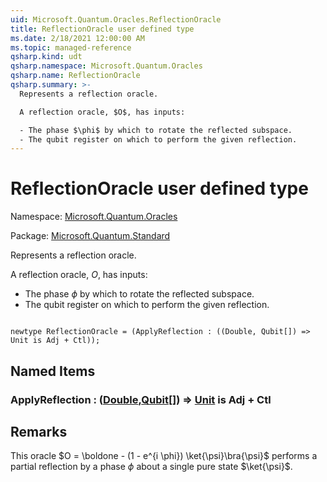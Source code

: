 ```yaml
---
uid: Microsoft.Quantum.Oracles.ReflectionOracle
title: ReflectionOracle user defined type
ms.date: 2/18/2021 12:00:00 AM
ms.topic: managed-reference
qsharp.kind: udt
qsharp.namespace: Microsoft.Quantum.Oracles
qsharp.name: ReflectionOracle
qsharp.summary: >-
  Represents a reflection oracle.

  A reflection oracle, $O$, has inputs:

  - The phase $\phi$ by which to rotate the reflected subspace.
  - The qubit register on which to perform the given reflection.
---
```


# ReflectionOracle user defined type

Namespace: [Microsoft.Quantum.Oracles](xref:Microsoft.Quantum.Oracles)

Package: [Microsoft.Quantum.Standard](https://nuget.org/packages/Microsoft.Quantum.Standard)


Represents a reflection oracle.A reflection oracle, $O$, has inputs:- The phase $\phi$ by which to rotate the reflected subspace.- The qubit register on which to perform the given reflection.

```qsharp

newtype ReflectionOracle = (ApplyReflection : ((Double, Qubit[]) => Unit is Adj + Ctl));
```



## Named Items

### ApplyReflection : ([Double](xref:microsoft.quantum.lang-ref.double),[Qubit](xref:microsoft.quantum.lang-ref.qubit)[]) => [Unit](xref:microsoft.quantum.lang-ref.unit)  is Adj + Ctl



## Remarks

This oracle $O = \boldone - (1 - e^{i \phi}) \ket{\psi}\bra{\psi}$performs a partial reflection by a phase $\phi$ about a single pure state$\ket{\psi}$.